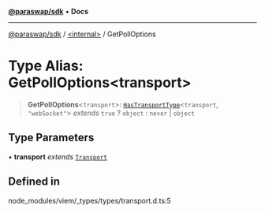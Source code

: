 [**@paraswap/sdk**](../../README.md) • **Docs**

***

[@paraswap/sdk](../../globals.md) / [\<internal\>](../README.md) / GetPollOptions

# Type Alias: GetPollOptions\<transport\>

> **GetPollOptions**\<`transport`\>: [`HasTransportType`](HasTransportType.md)\<`transport`, `"webSocket"`\> *extends* `true` ? `object` : `never` \| `object`

## Type Parameters

• **transport** *extends* [`Transport`](Transport.md)

## Defined in

node\_modules/viem/\_types/types/transport.d.ts:5
